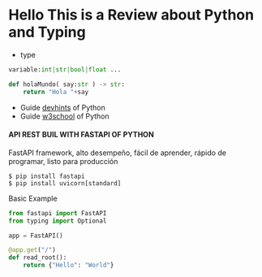 # Hello This is a Review about Python and Typing

- type
```python
variable:int|str|bool|float ...

def holaMundo( say:str ) -> str:
    return "Hola "+say
```
- Guide [devhints]("https://devhints.io/python") of Python
- Guide [w3school]("https://www.w3schools.com/python") of Python

#### API REST BUIL WITH FASTAPI OF PYTHON
FastAPI framework, alto desempeño, fácil de aprender, rápido de programar, listo para producción
```terminal
$ pip install fastapi
$ pip install uvicorn[standard]
```
Basic Example
```python
from fastapi import FastAPI
from typing import Optional

app = FastAPI()

@app.get("/")
def read_root():
    return {"Hello": "World"}

```